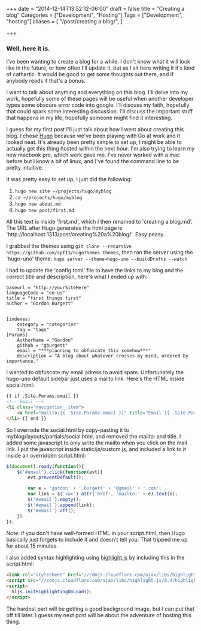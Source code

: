 +++
date = "2014-12-14T13:52:12-06:00"
draft = false
title = "Creating a blog"
Categories = ["Development", "Hosting"]
Tags = ["Development", "hosting"]
aliases = [
  "/post/creating a blog/",
]

+++

### Well, here it is.

I've been wanting to create a blog for a while.  I don't know what it will look like in the future, or how often I'll update it, but as I sit here writing it it's kind of cathartic.  It would be good to get some thoughts out there, and if anybody reads it that's a bonus.

I want to talk about anything and everything on this blog.  I'll delve into my work, hopefully some of these pages will be useful when another developer types some obscure error code into google.  I'll discuss my faith, hopefully that could spark some interesting discussion.  I'll discuss the important stuff that happens in my life, hopefully someone might find it interesting.

I guess for my first post I'll just talk about how I went about creating this blog.  I chose [Hugo](http://gohugo.io/) because we've been playing with Go at work and it looked neat.  It's already been pretty simple to set up, I might be able to actually get this thing hosted within the next hour.  I'm also trying to learn my new macbook pro, which work gave me.  I've never worked with a mac before but I know a bit of linux, and I've found the command line to be pretty intuitive.

It was pretty easy to set up, I just did the following:

1. `hugo new site ~/projects/hugo/myblog`
2. `cd ~/projects/hugo/myblog`
3. `hugo new about.md`
4. `hugo new post/first.md`

All this text is inside 'first.md', which I then renamed to 'creating a blog.md'.  The URL after Hugo generates the html page is 'http://localhost:1313/post/creating%20a%20blog/'.  Easy peasy.

I grabbed the themes using `git clone --recursive https://github.com/spf13/hugoThemes themes`, then ran the server using the 'hugo-uno' theme:
`hugo server --theme=hugo-uno --buildDrafts --watch`

I had to update the 'config.toml' file to have the links to my blog and the correct title and description, here's what I ended up with:

```
baseurl = "http://yourSiteHere"
languageCode = "en-us"
title = "first things first"
author = "Gordon Burgett"


[indexes]
	category = "categories"
	tag = "tags"
[Params]
	AuthorName = "Gordon"
	github = "gburgett"
	email = "***planning to obfuscate this somehow***"
	description = "A blog about whatever crosses my mind, ordered by importance."
```

I wanted to obfuscate my email adress to avoid spam.  Unfortunately the hugo-uno default sidebar just uses a mailto link.  Here's the HTML inside social.html:

```html
{{ if .Site.Params.email }}
<!-- Email -->
<li class="navigation__item">
    <a href="mailto:{{ .Site.Params.email }}" title="Email {{ .Site.Params.email }}"> <i class='fa fa-envelope-o'></i> <span class="label">Email</span> </a>
</li> {{ end }}
```
So I overrode the social.html by copy-pasting it to myblog/layouts/partials/social.html, and removed the mailto: and title.  I added some javascript to only write the mailto when you click on the mail link.  I put the javascript inside static/js/custom.js, and included a link to it inside an overridden script.html:
```javascript
$(document).ready(function(){
	$('#email').click(function(evt){
		evt.preventDefault();

		var e = 'gordon' + '.burgett' + '@gmail' + '.com';
		var link = $('<a>').attr('href', 'mailto:' + e).text(e);
		$('#email').empty();
		$('#email').append(link);
		$('#email').off();
	})
});
```
Note: if you don't have well-formed HTML in your script.html, then Hugo basically just forgets to include it and doesn't tell you.  That tripped me up for about 15 minutes.

I also added syntax highlighting using [highlight.js](https://highlightjs.org/usage/) by including this in the script.html:
```html
<link rel="stylesheet" href="//cdnjs.cloudflare.com/ajax/libs/highlight.js/8.4/styles/default.min.css">
<script src="//cdnjs.cloudflare.com/ajax/libs/highlight.js/8.4/highlight.min.js"></script>
<script>
  hljs.initHighlightingOnLoad();
</script>
```

The hardest part will be getting a good background image, but I can put that off till later.  I guess my next post will be about the adventure of hosting this thing.